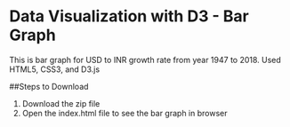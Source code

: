# Data Visualization with D3 - Bar Graph

This is bar graph for USD to INR growth rate from year 1947 to 2018.
Used HTML5, CSS3, and D3.js

##Steps to Download
1. Download the zip file
2. Open the index.html file to see the bar graph in browser

